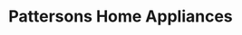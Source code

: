 ---
title: "Pattersons Home Appliances"
url: /oak-ridge/pattersons-home-appliances/
shop: appliance
---